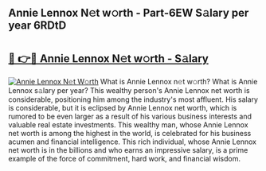## Annie Lennox N𝚎t w𝚘rth - Part-6EW S𝚊lary per year 6RDtD

# <h2><a href="http://gc34o7n.nevu.top/?p=Annie+Lennox">🔗 👉🔴 Annie Lennox N𝚎t w𝚘rth - S𝚊lary</a></h2>

[![Annie Lennox N𝚎t W𝚘rth](https://i.imgur.com/Oavwk0R.jpeg)](http://gc34o7n.nevu.top/?p=Annie+Lennox)
What is Annie Lennox n𝚎t w𝚘rth? What is Annie Lennox s𝚊lary per year?
This wealthy person's Annie Lennox net worth is considerable, positioning him among the industry's most affluent. His salary is considerable, but it is eclipsed by Annie Lennox net worth, which is rumored to be even larger as a result of his various business interests and valuable real estate investments. This wealthy man, whose Annie Lennox net worth is among the highest in the world, is celebrated for his business acumen and financial intelligence. This rich individual, whose Annie Lennox net worth is in the billions and who earns an impressive salary, is a prime example of the force of commitment, hard work, and financial wisdom.
